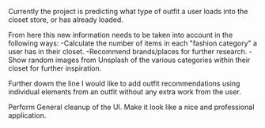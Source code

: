 Currently the project is predicting what type of outfit a user loads into the closet store, or has already loaded.

From here this new information needs to be taken into account in the following ways:
    -Calculate the number of items in each "fashion category" a user has in their closet.
    -Recommend brands/places for further research.
    -Show random images from Unsplash of the various categories within their closet for further inspiration.

Further dowm the line I would like to add outfit recommendations using individual elements from an outfit without any extra work from the user.

Perform General cleanup of the UI. Make it look like a nice and professional application.
